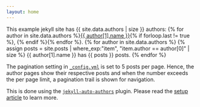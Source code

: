 ```yaml
---
layout: home
---
```


This example jekyll site has {{ site.data.authors | size }} authors:
{% for author in site.data.authors %}<a href="/author/{{author[0] }}">{{ author[1].name }}</a>{% if forloop.last != true %}, {% endif %}{% endfor %}.
{% for author in site.data.authors %}
{% assign posts = site.posts | where_exp:"item", "item.author == author[0]" | size %}
{{ author[1].name }} has {{ posts }} posts.
{% endfor %}

The pagination setting in [`_config.yml`](https://github.com/gouravkhunger/jekyll-auto-authors/tree/main/example/_config.yml) is set to 5 posts per page. Hence, the author pages show their respective posts and when the number exceeds the per page limit, a pagination trail is shown for navigation.

This is done using the [`jekyll-auto-authors`](https://github.com/gouravkhunger/jekyll-auto-authors) plugin. Please read the [setup article](http://genicsblog.com/gouravkhunger/adding-multiple-authors-to-a-jekyll-blog-got-easier#2-using-my-plugin-jekyll-auto-authors) to learn more.

<br />
